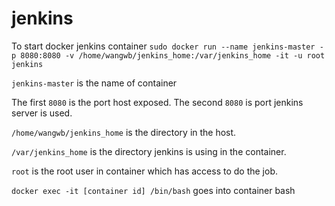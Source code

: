 # jenkins
To start docker jenkins container
```sudo docker run --name jenkins-master -p 8080:8080 -v /home/wangwb/jenkins_home:/var/jenkins_home -it -u root jenkins```
  
  ```jenkins-master``` is the name of container
  
  The first ```8080``` is the port host exposed. The second ```8080``` is port jenkins server is used.
  
  ```/home/wangwb/jenkins_home``` is the directory in the host. 
  
  ```/var/jenkins_home``` is the directory jenkins is using in the container. 
  
  ```root``` is the root user in container which has access to do the job. 
  
```docker exec -it [container id] /bin/bash``` goes into container bash
